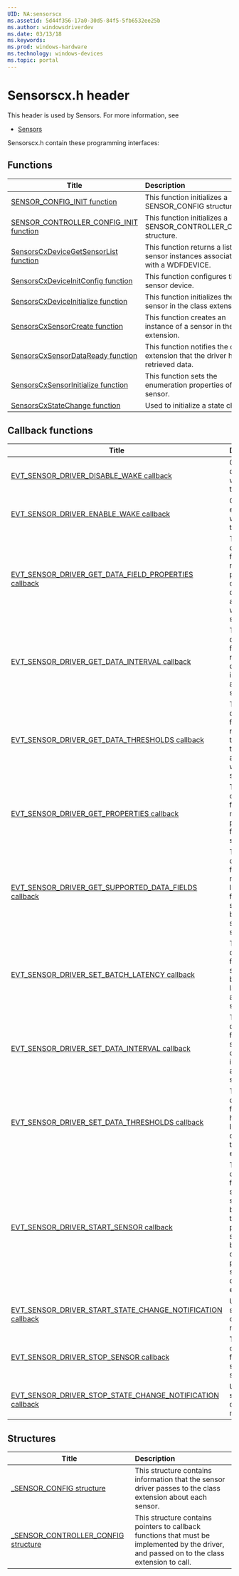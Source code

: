 ```yaml
---
UID: NA:sensorscx
ms.assetid: 5d44f356-17a0-30d5-84f5-5fb6532ee25b
ms.author: windowsdriverdev
ms.date: 03/13/18
ms.keywords: 
ms.prod: windows-hardware
ms.technology: windows-devices
ms.topic: portal
---
```


# Sensorscx.h header



This header is used by Sensors. For more information, see
- [Sensors](../_sensors/index.md)

Sensorscx.h contain these programming interfaces:


## Functions

| Title   | Description   |
| ---- |:---- |
| [SENSOR_CONFIG_INIT function](nf-sensorscx-sensor_config_init.md) | This function initializes a SENSOR_CONFIG structure. |
| [SENSOR_CONTROLLER_CONFIG_INIT function](nf-sensorscx-sensor_controller_config_init.md) | This function initializes a SENSOR_CONTROLLER_CONFIG structure. |
| [SensorsCxDeviceGetSensorList function](nf-sensorscx-sensorscxdevicegetsensorlist.md) | This function returns a list of sensor instances associated with a WDFDEVICE. |
| [SensorsCxDeviceInitConfig function](nf-sensorscx-sensorscxdeviceinitconfig.md) | This function configures the sensor device. |
| [SensorsCxDeviceInitialize function](nf-sensorscx-sensorscxdeviceinitialize.md) | This function initializes the sensor in the class extension. |
| [SensorsCxSensorCreate function](nf-sensorscx-sensorscxsensorcreate.md) | This function creates an instance of a sensor in the class extension. |
| [SensorsCxSensorDataReady function](nf-sensorscx-sensorscxsensordataready.md) | This function notifies the class extension that the driver has retrieved data. |
| [SensorsCxSensorInitialize function](nf-sensorscx-sensorscxsensorinitialize.md) | This function sets the enumeration properties of a sensor. |
| [SensorsCxStateChange function](nf-sensorscx-sensorscxstatechange.md) | Used to initialize a state change. |

## Callback functions

| Title   | Description   |
| ---- |:---- |
| [EVT_SENSOR_DRIVER_DISABLE_WAKE callback](nc-sensorscx-evt_sensor_driver_disable_wake.md) | Callback to disable wake for the sensor. |
| [EVT_SENSOR_DRIVER_ENABLE_WAKE callback](nc-sensorscx-evt_sensor_driver_enable_wake.md) | Callback to enable wake for the sensor. |
| [EVT_SENSOR_DRIVER_GET_DATA_FIELD_PROPERTIES callback](nc-sensorscx-evt_sensor_driver_get_data_field_properties.md) | This callback function returns the properties of a given data field associated with a sensor. |
| [EVT_SENSOR_DRIVER_GET_DATA_INTERVAL callback](nc-sensorscx-evt_sensor_driver_get_data_interval.md) | This callback function returns the data interval for a specified sensor. |
| [EVT_SENSOR_DRIVER_GET_DATA_THRESHOLDS callback](nc-sensorscx-evt_sensor_driver_get_data_thresholds.md) | This callback function returns the thresholds that are associated with a sensor. |
| [EVT_SENSOR_DRIVER_GET_PROPERTIES callback](nc-sensorscx-evt_sensor_driver_get_properties.md) | This callback function returns the properties for a given sensor. |
| [EVT_SENSOR_DRIVER_GET_SUPPORTED_DATA_FIELDS callback](nc-sensorscx-evt_sensor_driver_get_supported_data_fields.md) | This callback function returns a list of data fields supported by the specified sensor. |
| [EVT_SENSOR_DRIVER_SET_BATCH_LATENCY callback](nc-sensorscx-evt_sensor_driver_set_batch_latency.md) | This callback function sets the batch latency for a specified sensor. |
| [EVT_SENSOR_DRIVER_SET_DATA_INTERVAL callback](nc-sensorscx-evt_sensor_driver_set_data_interval.md) | This callback function sets the data interval for a specified sensor. |
| [EVT_SENSOR_DRIVER_SET_DATA_THRESHOLDS callback](nc-sensorscx-evt_sensor_driver_set_data_thresholds.md) | This callback function handles IOCTLs outside of the class extension. |
| [EVT_SENSOR_DRIVER_START_SENSOR callback](nc-sensorscx-evt_sensor_driver_start_sensor.md) | This callback function starts the sensor based on the default properties specified by the driver, or properties set by the class extension. |
| [EVT_SENSOR_DRIVER_START_STATE_CHANGE_NOTIFICATION callback](nc-sensorscx-evt_sensor_driver_start_state_change_notification.md) | Used to start a state change notification. |
| [EVT_SENSOR_DRIVER_STOP_SENSOR callback](nc-sensorscx-evt_sensor_driver_stop_sensor.md) | This callback function stops the sensor. |
| [EVT_SENSOR_DRIVER_STOP_STATE_CHANGE_NOTIFICATION callback](nc-sensorscx-evt_sensor_driver_stop_state_change_notification.md) | Used to stop a state change notification. |

## Structures

| Title   | Description   |
| ---- |:---- |
| [_SENSOR_CONFIG structure](ns-sensorscx-_sensor_config.md) | This structure contains information that the sensor driver passes to the class extension about each sensor. |
| [_SENSOR_CONTROLLER_CONFIG structure](ns-sensorscx-_sensor_controller_config.md) | This structure contains pointers to callback functions that must be implemented by the driver, and passed on to the class extension to call. |
